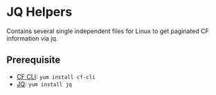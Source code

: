 # JQ Helpers

Contains several single independent files for Linux to get paginated CF information via jq.

## Prerequisite 
 
- [CF CLI](https://github.com/cloudfoundry/cli): 
  `yum install cf-cli`
- [JQ](https://stedolan.github.io/jq/): 
  `yum install jq`
